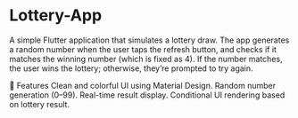 # Lottery-App
A simple Flutter application that simulates a lottery draw. The app generates a random number when the user taps the refresh button, and checks if it matches the winning number (which is fixed as 4). If the number matches, the user wins the lottery; otherwise, they’re prompted to try again.

📱 Features
Clean and colorful UI using Material Design.
Random number generation (0–99).
Real-time result display.
Conditional UI rendering based on lottery result.
